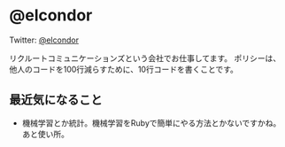 @elcondor
====

Twitter: [@elcondor](https://twitter.com/elcondor)

リクルートコミュニケーションズという会社でお仕事してます。
ポリシーは、他人のコードを100行減らすために、10行コードを書くことです。

最近気になること
----

- 機械学習とか統計。機械学習をRubyで簡単にやる方法とかないですかね。あと使い所。